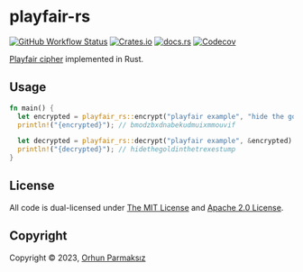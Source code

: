 # playfair-rs

[![GitHub Workflow Status](https://img.shields.io/github/actions/workflow/status/orhun/playfair-rs/ci.yml)](https://github.com/orhun/playfair-rs/actions)
[![Crates.io](https://img.shields.io/crates/v/playfair_rs)](https://crates.io/crates/playfair_rs)
[![docs.rs](https://img.shields.io/docsrs/playfair_rs)](https://docs.rs/playfair_rs/latest)
[![Codecov](https://img.shields.io/codecov/c/gh/orhun/playfair-rs)](https://app.codecov.io/gh/orhun/playfair-rs)

[Playfair cipher](https://en.wikipedia.org/wiki/Playfair_cipher) implemented in Rust.

## Usage

```rs
fn main() {
  let encrypted = playfair_rs::encrypt("playfair example", "hide the gold in the tree stump", 'x').unwrap();
  println!("{encrypted}"); // bmodzbxdnabekudmuixmmouvif

  let decrypted = playfair_rs::decrypt("playfair example", &encrypted).unwrap();
  println!("{decrypted}"); // hidethegoldinthetrexestump
}
```

## License

All code is dual-licensed under [The MIT License](./LICENSE-MIT) and [Apache 2.0 License](./LICENSE-APACHE).

## Copyright

Copyright © 2023, [Orhun Parmaksız](mailto:orhunparmaksiz@gmail.com)
